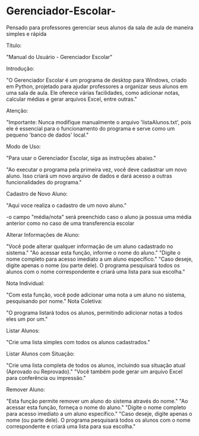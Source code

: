 # Gerenciador-Escolar-
Pensado para professores gerenciar seus alunos da sala de aula de maneira simples e rápida

Título:

"Manual do Usuário - Gerenciador Escolar"

Introdução:

"O Gerenciador Escolar é um programa de desktop para Windows, criado em Python, projetado para ajudar professores a organizar seus alunos em uma sala de aula. Ele oferece várias facilidades, como adicionar notas, calcular médias e gerar arquivos Excel, entre outras."

Atenção:

"Importante: Nunca modifique manualmente o arquivo 'listaAlunos.txt', pois ele é essencial para o funcionamento do programa e serve como um pequeno 'banco de dados' local."

Modo de Uso:

"Para usar o Gerenciador Escolar, siga as instruções abaixo."

"Ao executar o programa pela primeira vez, você deve cadastrar um novo aluno. Isso criará um novo arquivo de dados e dará acesso a outras funcionalidades do programa."

Cadastro de Novo Aluno: 

"Aqui voce realiza o cadastro de um novo aluno."

-o campo "média/nota" será preenchido caso o aluno ja possua uma média anterior como no caso de uma transferencia escolar

Alterar Informações de Aluno:

"Você pode alterar qualquer informação de um aluno cadastrado no sistema."
"Ao acessar esta função, informe o nome do aluno."
"Digite o nome completo para acesso imediato a um aluno específico."
"Caso deseje, digite apenas o nome (ou parte dele). O programa pesquisará todos os alunos com o nome correspondente e criará uma lista para sua escolha."

Nota Individual:

"Com esta função, você pode adicionar uma nota a um aluno no sistema, pesquisando por nome."
Nota Coletiva:

"O programa listará todos os alunos, permitindo adicionar notas a todos eles um por um."

Listar Alunos:

"Crie uma lista simples com todos os alunos cadastrados."

Listar Alunos com Situação:

"Crie uma lista completa de todos os alunos, incluindo sua situação atual (Aprovado ou Reprovado)."
"Você também pode gerar um arquivo Excel para conferência ou impressão."

Remover Aluno:

"Esta função permite remover um aluno do sistema através do nome."
"Ao acessar esta função, forneça o nome do aluno."
"Digite o nome completo para acesso imediato a um aluno específico."
"Caso deseje, digite apenas o nome (ou parte dele). O programa pesquisará todos os alunos com o nome correspondente e criará uma lista para sua escolha."
